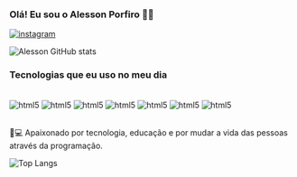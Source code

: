 ### Olá! Eu sou o Alesson Porfiro 🖐🏼

[![instagram](https://img.shields.io/badge/Instagram-E4405F?style=for-the-badge&logo=instagram&logoColor=white)](https://www.instagram.com/alesson_porfiro/)

![Alesson GitHub stats](https://github-readme-stats.vercel.app/api?username=alesson-porfiro&show_icons=true&theme=radical)

### Tecnologias que eu uso no meu dia

<div style="display: inline_block"><br/>
<img align="center" alt="html5" src="https://img.shields.io/badge/HTML-%23E34F26.svg?logo=html5&logoColor=white">
<img align="center" alt="html5" src="https://img.shields.io/badge/CSS-639?logo=css&logoColor=fff">
<img align="center" alt="html5" src="https://img.shields.io/badge/JavaScript-F7DF1E?logo=javascript&logoColor=000">
<img align="center" alt="html5" src="https://img.shields.io/badge/php-%23777BB4.svg?&logo=php&logoColor=white">
<img align="center" alt="html5" src="https://img.shields.io/badge/Java-%23ED8B00.svg?logo=openjdk&logoColor=white">
<img align="center" alt="html5" src="https://img.shields.io/badge/Python-3776AB?logo=python&logoColor=fff">
<img align="center" alt="html5" src="https://img.shields.io/badge/React-%2320232a.svg?logo=react&logoColor=%2361DAFB">
</div><br/>

🌟💻 Apaixonado por tecnologia, educação e por mudar a vida das pessoas através da programação.

![Top Langs](https://github-readme-stats.vercel.app/api/top-langs/?username=alesson-porfiro&hide_progress=false)

